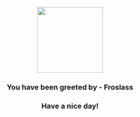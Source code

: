 <p align="center">
            <img src="https://raw.githubusercontent.com/PokeAPI/sprites/master/sprites/pokemon/478.png" width="150" height="150">
          </p>
          <h3 align="center">You have been greeted by - <b>Froslass</b></h3>
          <h3 align="center">Have a nice day!</h3>
        